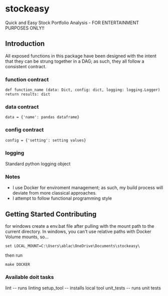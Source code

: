 # stockeasy
Quick and Easy Stock Portfolio Analysis - FOR ENTERTAINMENT PURPOSES ONLY!!

## Introduction
All exposed functions in this package have been designed with the intent that they can be strung together in a DAG; as such, they all follow a consistent contract.

### function contract
```
def function_name (data: Dict, config: dict, logging: logging.Logger)
return results: dict
```

### data contract
```
data = {'name': pandas dataframe}
```

### config contract
```
config = {'setting': setting values}
```

### logging
Standard python logging object


### Notes
- I use Docker for enviroment management; as such, my build process will deviate from more classical approaches.
- I attempt to follow functional programming style

## Getting Started Contributing
for windows create a env.bat file after pulling with the mount path to the current directory. In windows, you can't use relative paths with Docker Volume mounts, so...

```
set LOCAL_MOUNT=C:\Users\ablac\OneDrive\Documents\stockeasy\
```

then run

```
make DOCKER
```

### Available doit tasks
lint            -- runs linting
setup_tool      -- installs local tool
unit_tests      -- runs unit tests
